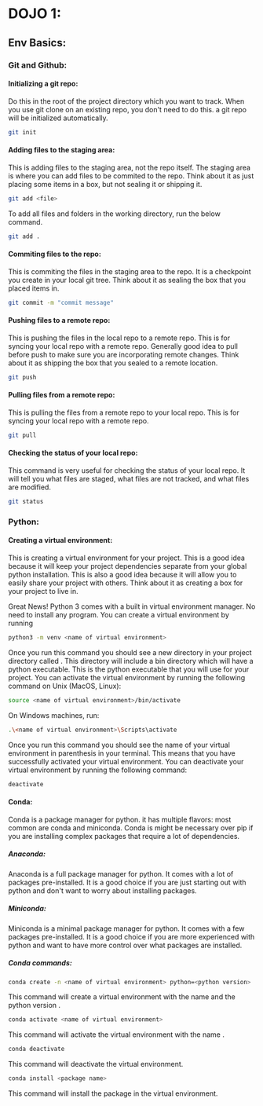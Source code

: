 # DOJO 1:

## Env Basics:
### Git and Github:
#### Initializing a git repo:
Do this in the root of the project directory which you want to track. When you use git clone on an existing repo, you don't need to do this.
a git repo will be initialized automatically.
```bash
git init
```
#### Adding files to the staging area:
This is adding files to the staging area, not the repo itself. The staging area is where you can add files to be commited
to the repo. Think about it as just placing some items in a box, but not sealing it or shipping it.
```bash
git add <file>
```
To add all files and folders in the working directory, run the below command.
```bash
git add .
```
#### Commiting files to the repo:
This is commiting the files in the staging area to the repo. It is a checkpoint you create in your local git tree.
Think about it as sealing the box that you placed items in.
```bash 
git commit -m "commit message"
```
#### Pushing files to a remote repo:
This is pushing the files in the local repo to a remote repo. This is for syncing your local repo with a remote repo.
Generally good idea to pull before push to make sure you are incorporating remote changes. Think about it as shipping 
the box that you sealed to a remote location. 
```bash
git push
```

#### Pulling files from a remote repo:
This is pulling the files from a remote repo to your local repo. This is for syncing your local repo with a remote repo.
```bash
git pull
```

#### Checking the status of your local repo:
This command is very useful for checking the status of your local repo. It will tell you what files are staged, what files
are not tracked, and what files are modified.
```bash
git status
```


### Python:
#### Creating a virtual environment:
This is creating a virtual environment for your project. This is a good idea because it will keep your project dependencies
separate from your global python installation. This is also a good idea because it will allow you to easily share your
project with others. Think about it as creating a box for your project to live in.

Great News! Python 3 comes with a built in virtual environment manager. No need to install any program.
You can create a virtual environment by running
```bash
python3 -m venv <name of virtual environment>
```
Once you run this command you should see a new directory in your project directory called <name of virtual environment>.
This directory will include a bin directory which will have a python executable. This is the python executable that you
will use for your project. You can activate the virtual environment by running the following command on Unix (MacOS, Linux):
```bash
source <name of virtual environment>/bin/activate
```
On Windows machines, run:
```bash
.\<name of virtual environment>\Scripts\activate
```
Once you run this command you should see the name of your virtual environment in parenthesis in your terminal. This means
that you have successfully activated your virtual environment. You can deactivate your virtual environment by running the
following command:
```bash
deactivate
```
#### Conda:
Conda is a package manager for python. it has multiple flavors: most common are conda and miniconda. Conda is might be
necessary over pip if you are installing complex packages that require a lot of dependencies.
##### Anaconda:
Anaconda is a full package manager for python. It comes with a lot of packages pre-installed. It is a good choice if you
are just starting out with python and don't want to worry about installing packages. 
##### Miniconda:
Miniconda is a minimal package manager for python. It comes with a few packages pre-installed. It is a good choice if you
are more experienced with python and want to have more control over what packages are installed.
##### Conda commands:
```bash
conda create -n <name of virtual environment> python=<python version>
```
This command will create a virtual environment with the name <name of virtual environment> and the python version <python version>.
```bash
conda activate <name of virtual environment>
```
This command will activate the virtual environment with the name <name of virtual environment>.
```bash
conda deactivate
```
This command will deactivate the virtual environment.
```bash
conda install <package name>
```
This command will install the package <package name> in the virtual environment.

